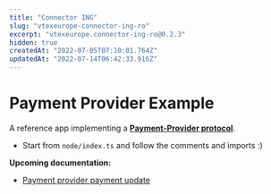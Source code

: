```yaml
---
title: "Connector ING"
slug: "vtexeurope-connector-ing-ro"
excerpt: "vtexeurope.connector-ing-ro@0.2.3"
hidden: true
createdAt: "2022-07-05T07:10:01.764Z"
updatedAt: "2022-07-14T06:42:33.916Z"
---
```

# Payment Provider Example

A reference app implementing a [**Payment-Provider protocol**](https://documenter.getpostman.com/view/487146/7LjCQ6a?version=latest).

- Start from `node/index.ts` and follow the comments and imports :)

**Upcoming documentation:**

- [Payment provider payment update](https://github.com/vtex-apps/payment-provider-example/pull/5)